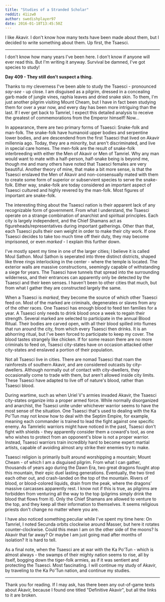 ```yaml
---
title: "Studies of a Stranded Scholar"
reddit: 41izw0
author: swedishplayer97
date: 2016-01-18T13:45:50Z
---
```


I like Akavir. I don't know how many texts have been made about them, but I decided to write something about them. Up first, the Tsaesci.

---
I don't know how many years I've been here. I don't know if anyone will ever read this. But I'm writing it anyway. Survival be damned, I've got species to study!

**Day 409 - They still don't suspect a thing.**

Thanks to my cleverness I've been able to study the Tsaesci - pronounced *say-see* - up close. I am disguised as a pilgrim, dressed in a concealing garb made of jungle vines, raphia leaves and dried snake skin. To them, I'm just another pilgrim visiting Mount Cheam, but I have in fact been studying them for over a year now, and every day has been more intriguing than the last. If I ever get back to Tamriel, I expect this detailed analysis to receive the greatest of commemorations from the Emperor himself! Now...

In appearance, there are two primary forms of Tsaesci: Snake-folk and man-folk. The snake-folk have humanoid upper bodies and serpentine lower bodies, and are descendend from the first Tsaesci that lived on Akavir millennia ago. Today, they are a minority, but aren't discriminated, and live in special care homes. The men-folk are the result of snake-folk interbreeding with either the Men of Akavir or Men of Tamriel. Why any man would want to mate with a half-person, half-snake being is beyond me, though me and many others have noted that Tsaesci females are very beautiful. Another theory of mine, that make a bit more sense, is that the Tsaesci enslaved the Men of Akavir and non-consensually mated with them to create some form of superior or subservient species to serve the snake-folk. Either way, snake-folk are today considered an important aspect of Tsaesci cultured and highly revered by the man-folk. Most figures of important are snake-folk.

The interesting thing about the Tsaesci nation is their apparent lack of any recognizable form of government. From what I understand, the Tsaesci operate on a strange combination of anarchist and spiritual principles. Each city is largely independent, and the Chief Shamans act as figureheads/representatives during important gatherings. Other than that, each Tsaesci pulls their own weight in order to make their city work. If one Tsaesci decides to take too much time off their duty, they may become imprisoned, or even *marked* - I explain this further down.

I've mostly spent my time in one of the larger cities; I believe it is called Moul Sathon. Moul Sathon is seperated into three distinct districts, shaped like three rings interlocking in the center - where the temple is located. The exterior walls are massive constructions, seemingly capable of withstanding a siege for years. The Tsaesci have tunnels that spread into the surrounding wilderness, and their entrances can apparently only be detected by the Tsaesci and their keen senses. I haven't been to other cities that much, but from what I gather they are constructed largely the same.

When a Tsaesci is *marked*, they become the source of which other Tsaesci feed on. Most of the marked are criminals, degenerates or slaves from any of the other races. One Tsaesci has enough blood to feed ten families for a year. A Tsaesci only needs to drink blood once a week to regain their strength. Several marked are selected to participate in the annual Blood Ritual. Their bodies are carved open, with all their blood spilled into flumes that run around the city, from which every Tsaesci then drinks. It is an abhorring ritual, but I've been forced to participate to keep my cover. The blood tastes strangely like chicken. If for some reason there are no more criminals to feed on, Tsaesci city-states have on occasion attacked other city-states and enslaved a portion of their population.

Not all Tsaesci live in cities. There are nomad Tsaesci that roam the rainforests of southern Akavir, and are considered outcasts by city-dwellers. Although normally out of contact with city-dwellers, they occasionally come to trade with them, but aren't allowed inside city limits. These Tsaesci have adapted to live off of nature's blood, rather than Tsaesci blood.

During wartime, such as when Uriel V's armies invaded Akavir, the Tsaesci city-states organize into a proper armed force. While normally disorganized and anarchist, the Tsaesci unite under whichever warrior seems to have the most sense of the situation. One Tsaesci that's used to dealing with the Ka Po'Tun may not know how to deal with the Septim Empire, for example, meaning each commander is trained to lead the fight against one specific enemy. As Tamrielic warriors might have noticed in the past, Tsaesci don't fight with shields - they apparently consider them a coward's tool, as one who wishes to protect from an opponent's blow is not a proper warrior. Instead, Tsaesci warriors train incredibly hard to become expert martial artists, capable of avoiding almost any strike their enemies try to make.

Tsaesci religion is primarily built around worshipping a mountain; Mount Cheam - of which I am a disguised pilgrim. From what I can gather, thousands of years ago during the Dawn Era, two great dragons fought atop this mountain, their epic duel lasting generations. Eventually, the two tired each other out, and crash-landed on the top of the mountain. Rivers of blood, or blood-colored liquids, drain from the peak, where the dragons' massive carcasses apparently rest. I know not if this is true, as pilgrims are forbidden from venturing all the way to the top (pilgrims simply drink the blood that flows from it). Only the Chief Shamans are allowed to venture to the top, and they keep all their information to themselves. It seems religious priests don't change no matter where you are.

I have also noticed something peculiar while I've spent my time here: On Tamriel, I noted Secunda orbits clockwise around Masser, but here it rotates counter-clockwise. Could this mean I am on the other side of the moons? Is Akavir that far away? Or maybe I am just going mad after months of isolation? It is hard to tell.

As a final note, when the Tsaesci are at war with the Ka Po'Tun - which is almost always - the swamps of their mighty nation seems to rise, all by itself, bogging down the tiger-folk armies, as if it was sentient and protecting the Tsaesci. Most fascinating. I will continue my study of Akavir, by traveling to the Ka Po'Tun nation, and continue my studies.

---
Thank you for reading. If I may ask, has there been any out-of-game texts about Akavir, because I found one titled "Definitive Akavir", but all the links to it are broken.
